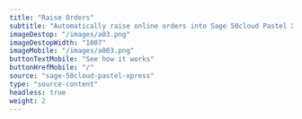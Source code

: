 ```yaml
---
title: "Raise Orders"
subtitle: "Automatically raise online orders into Sage 50cloud Pastel Xpress as an invoice or sales order."
imageDestop: "/images/a03.png"
imageDestopWidth: "1007"
imageMobile: "/images/a003.png"
buttonTextMobile: "See how it works"
buttonHrefMobile: "/" 
source: "sage-50cloud-pastel-xpress"
type: "source-content"
headless: true
weight: 2
---
```

